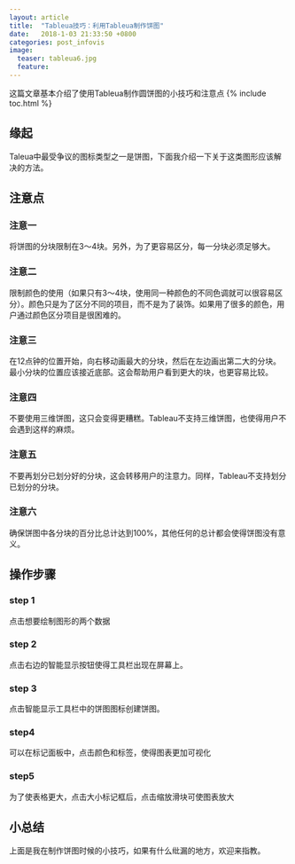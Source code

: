 ```yaml
---
layout: article
title:  "Tableua技巧：利用Tableua制作饼图"
date:   2018-1-03 21:33:50 +0800
categories: post_infovis
image:
  teaser: tableua6.jpg
  feature: 
---
```

这篇文章基本介绍了使用Tableua制作圆饼图的小技巧和注意点
{% include toc.html %}


## 缘起
Taleua中最受争议的图标类型之一是饼图，下面我介绍一下关于这类图形应该解决的方法。

## 注意点
### 注意一
将饼图的分块限制在3～4块。另外，为了更容易区分，每一分块必须足够大。

### 注意二
限制颜色的使用（如果只有3～4块，使用同一种颜色的不同色调就可以很容易区分）。颜色只是为了区分不同的项目，而不是为了装饰。如果用了很多的颜色，用户通过颜色区分项目是很困难的。

### 注意三
在12点钟的位置开始，向右移动画最大的分块，然后在左边画出第二大的分块。最小分块的位置应该接近底部。这会帮助用户看到更大的块，也更容易比较。

### 注意四
不要使用三维饼图，这只会变得更糟糕。Tableau不支持三维饼图，也使得用户不会遇到这样的麻烦。

### 注意五
不要再划分已划分好的分块，这会转移用户的注意力。同样，Tableau不支持划分已划分的分块。

### 注意六
确保饼图中各分块的百分比总计达到100%，其他任何的总计都会使得饼图没有意义。

## 操作步骤
### step 1
点击想要绘制图形的两个数据
### step 2 
点击右边的智能显示按钮使得工具栏出现在屏幕上。
### step 3
点击智能显示工具栏中的饼图图标创建饼图。
### step4
可以在标记面板中，点击颜色和标签，使得图表更加可视化

### step5
为了使表格更大，点击大小标记框后，点击缩放滑块可使图表放大

## 小总结
上面是我在制作饼图时候的小技巧，如果有什么纰漏的地方，欢迎来指教。